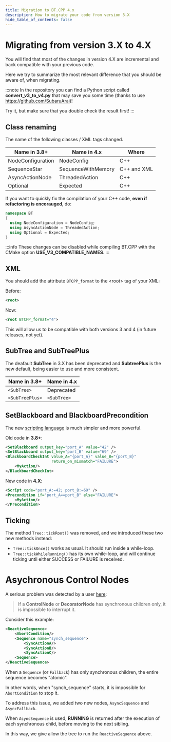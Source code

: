 ```yaml
---
title: Migration to BT.CPP 4.x
description: How to migrate your code from version 3.X
hide_table_of_contents: false
---
```


# Migrating from version 3.X to 4.X

You will find that most of the changes in version 4.X
are incremental and back compatible with your previous code.

Here we try to summarize the most relevant difference 
that you should be aware of, when migrating.

:::note
In the repository you can find a Python script called **convert_v3_to_v4.py**
that may save you some time (thanks to use https://github.com/SubaruArai)!

Try it, but make sure that you double check the result first!
:::

## Class renaming 

The name of the following classes / XML tags changed.

| Name in 3.8+ | Name in 4.x | Where |
|-------------|---------|---------|
| NodeConfiguration | NodeConfig | C++ |
| SequenceStar | SequenceWithMemory | C++ and XML |
| AsyncActionNode | ThreadedAction | C++ |
| Optional | Expected | C++ |

If you want to quickly fix the compilation of your C++ code, **even if refactoring is encorauged**, do:

```cpp
namespace BT 
{
  using NodeConfiguration = NodeConfig;
  using AsyncActionNode = ThreadedAction;
  using Optional = Expected;
}
```

:::info
These changes can be disabled while compiling BT.CPP with the CMake option __USE_V3_COMPATIBLE_NAMES__.
:::

## XML  

You should add the attribute `BTCPP_format` to the \<root\> tag of your XML:

Before:
```xml
<root>
```

Now:
```xml
<root BTCPP_format="4">
```

This will allow us to be compatible
with both versions 3 and 4 (in future releases, not yet).

## SubTree and SubTreePlus

The deafault **SubTree** in 3.X has been deprecated and
**SubtreePlus** is the new default, being easier to use and 
more consistent.

| Name in 3.8+ | Name in 4.x |
|-------------|---------|
| `<SubTree>` | Deprecated |
| `<SubTreePlus>` | `<SubTree>` |

## SetBlackboard and BlackboardPrecondition

The new [scripting language](/docs/guides/scripting)
is much simpler and more powerful.

Old code in **3.8+**:

``` xml
<SetBlackboard output_key="port_A" value="42" />
<SetBlackboard output_key="port_B" value="69" />
<BlackboardCheckInt value_A="{port_A}" value_B="{port_B}" 
                    return_on_mismatch="FAILURE">
    <MyAction/>
</BlackboardCheckInt>
```

New code in **4.X**:

``` xml
<Script code="port_A:=42; port_B:=69" />
<Precondition if="port_A==port_B" else="FAILURE">
    <MyAction/>
</Precondition>
```

## Ticking

The method `Tree::tickRoot()` was removed, and we introduced these two new methods instead:

- `Tree::tickOnce()` works as usual. It should run inside a while-loop.
- `Tree::tickWhileRunning()` has its own while-loop, and will continue ticking until either 
SUCCESS or FAILURE is received.

# Asychronous Control Nodes

A serious problem was detected by a user 
[here](https://github.com/BehaviorTree/BehaviorTree.CPP/issues/395):

> If a **ControlNode** or **DecoratorNode** has synchronous children only,
it is impossible to interrupt it.

Consider this example:

```xml
<ReactiveSequence>
    <AbortCondition/>
    <Sequence name="synch_sequence">
        <SyncActionA/>
        <SyncActionB/>
        <SyncActionC/>
    <Sequence>
</ReactiveSequence>   
```
When a `Sequence` (or `Fallback`) has only synchronous children, the entire sequence becomes
"atomic". 

In other words, when "synch_sequence" starts, it is impossible for `AbortCondition` to stop it.

To address this issue, we added two new nodes, `AsyncSequence` and `AsyncFallback`.

When `AsyncSequence` is used, **RUNNING** is returned after the execution of each synchronous child,
before moving to the next sibling.

In this way, we give allow the tree to run the `ReactiveSequence` above.  

